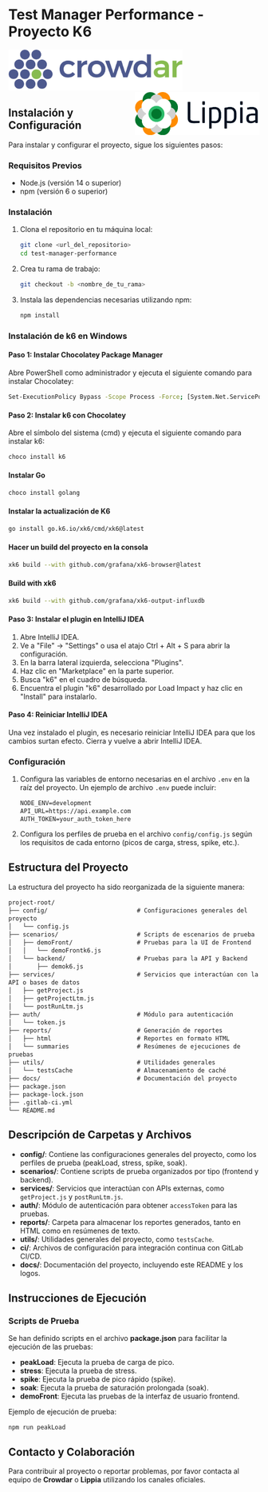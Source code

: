 # Test Manager Performance - Proyecto K6

<img src="docs/logo_crowdar.png" alt="Crowdar Logo" width="350" style="margin-right: 100px;" /> <img src="docs/logo_lippia.png" alt="Lippia Logo" width="250" style="float: right; margin-left: 100px;" />

## Instalación y Configuración

Para instalar y configurar el proyecto, sigue los siguientes pasos:

### Requisitos Previos

- Node.js (versión 14 o superior)
- npm (versión 6 o superior)

### Instalación

1. Clona el repositorio en tu máquina local:

   ```bash
   git clone <url_del_repositorio>
   cd test-manager-performance
   ```
2. Crea tu rama de trabajo:

   ```bash
   git checkout -b <nombre_de_tu_rama>
   ```

3. Instala las dependencias necesarias utilizando npm:

   ```bash
   npm install
   ```

### Instalación de k6 en Windows

#### Paso 1: Instalar Chocolatey Package Manager

Abre PowerShell como administrador y ejecuta el siguiente comando para instalar Chocolatey:

```bash
Set-ExecutionPolicy Bypass -Scope Process -Force; [System.Net.ServicePointManager]::SecurityProtocol = [System.Net.ServicePointManager]::SecurityProtocol -bor 3072; iex ((New-Object System.Net.WebClient).DownloadString('https://community.chocolatey.org/install.ps1'))
```

#### Paso 2: Instalar k6 con Chocolatey

Abre el símbolo del sistema (cmd) y ejecuta el siguiente comando para instalar k6:

```bash
choco install k6
```

#### Instalar Go

```bash
choco install golang
```

#### Instalar la actualización de K6

```bash
go install go.k6.io/xk6/cmd/xk6@latest
```

#### Hacer un build del proyecto en la consola

```bash
xk6 build --with github.com/grafana/xk6-browser@latest
```

#### Build with xk6

```bash
xk6 build --with github.com/grafana/xk6-output-influxdb
```

#### Paso 3: Instalar el plugin en IntelliJ IDEA

1. Abre IntelliJ IDEA.
2. Ve a "File" -> "Settings" o usa el atajo Ctrl + Alt + S para abrir la configuración.
3. En la barra lateral izquierda, selecciona "Plugins".
4. Haz clic en "Marketplace" en la parte superior.
5. Busca "k6" en el cuadro de búsqueda.
6. Encuentra el plugin "k6" desarrollado por Load Impact y haz clic en "Install" para instalarlo.

#### Paso 4: Reiniciar IntelliJ IDEA

Una vez instalado el plugin, es necesario reiniciar IntelliJ IDEA para que los cambios surtan efecto. Cierra y vuelve a abrir IntelliJ IDEA.

### Configuración

1. Configura las variables de entorno necesarias en el archivo `.env` en la raíz del proyecto. Un ejemplo de archivo `.env` puede incluir:

   ```
   NODE_ENV=development
   API_URL=https://api.example.com
   AUTH_TOKEN=your_auth_token_here
   ```

2. Configura los perfiles de prueba en el archivo `config/config.js` según los requisitos de cada entorno (picos de carga, stress, spike, etc.).

## Estructura del Proyecto

La estructura del proyecto ha sido reorganizada de la siguiente manera:

```
project-root/
├── config/                         # Configuraciones generales del proyecto
│   └── config.js
├── scenarios/                      # Scripts de escenarios de prueba
│   ├── demoFront/                  # Pruebas para la UI de Frontend
│   │   └── demoFrontk6.js
│   └── backend/                    # Pruebas para la API y Backend
│       ├── demok6.js
├── services/                       # Servicios que interactúan con la API o bases de datos
│   ├── getProject.js
│   ├── getProjectLtm.js
│   └── postRunLtm.js
├── auth/                           # Módulo para autenticación
│   └── token.js
├── reports/                        # Generación de reportes
│   ├── html                        # Reportes en formato HTML
│   └── summaries                   # Resúmenes de ejecuciones de pruebas
├── utils/                          # Utilidades generales
│   └── testsCache                  # Almacenamiento de caché
├── docs/                           # Documentación del proyecto
├── package.json
├── package-lock.json
├── .gitlab-ci.yml
└── README.md
```

## Descripción de Carpetas y Archivos

- **config/**: Contiene las configuraciones generales del proyecto, como los perfiles de prueba (peakLoad, stress, spike, soak).
- **scenarios/**: Contiene scripts de prueba organizados por tipo (frontend y backend).
- **services/**: Servicios que interactúan con APIs externas, como `getProject.js` y `postRunLtm.js`.
- **auth/**: Módulo de autenticación para obtener `accessToken` para las pruebas.
- **reports/**: Carpeta para almacenar los reportes generados, tanto en HTML como en resúmenes de texto.
- **utils/**: Utilidades generales del proyecto, como `testsCache`.
- **ci/**: Archivos de configuración para integración continua con GitLab CI/CD.
- **docs/**: Documentación del proyecto, incluyendo este README y los logos.

## Instrucciones de Ejecución

### Scripts de Prueba

Se han definido scripts en el archivo **package.json** para facilitar la ejecución de las pruebas:

- **peakLoad**: Ejecuta la prueba de carga de pico.
- **stress**: Ejecuta la prueba de stress.
- **spike**: Ejecuta la prueba de pico rápido (spike).
- **soak**: Ejecuta la prueba de saturación prolongada (soak).
- **demoFront**: Ejecuta las pruebas de la interfaz de usuario frontend.

Ejemplo de ejecución de prueba:

```
npm run peakLoad
```

## Contacto y Colaboración

Para contribuir al proyecto o reportar problemas, por favor contacta al equipo de **Crowdar** o **Lippia** utilizando los canales oficiales.






